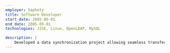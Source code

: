 ```yaml
---
employer: Saphety
title: Software Developer
start_date: 2005-06-01
end_date: 2005-09-01
technologies: J2SE, Linux, OpenLDAP, MySQL

description: |
    Developed a data synchronization project allowing seamless transfer of user information between an LDAP directory and a relational database (MySQL), enhancing the accuracy and efficiency of system synchronization. Used programming skills in Java and SQL to design and implement a periodic synchronization process, ensuring timely updates and accuracy of data transfer between the two heterogeneous systems.
---
```

